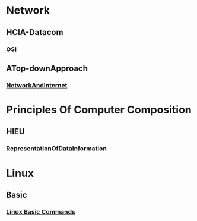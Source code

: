 # Network
## HCIA-Datacom
### [OSI](./Network/HCIA-Datacom/osi.md)

## ATop-downApproach
### [NetworkAndInternet](./Network/ATop-downApproach/01_NetworkAndInternet.md)


# Principles Of Computer Composition
## HIEU
### [RepresentationOfDataInformation](./principlesOfComputerComposition/HIEU/2_RepresentationOfDataInformation.md)


# Linux
## Basic
### [Linux Basic Commands](./Linux/BasicKnowledge/BasicCommands.md)

